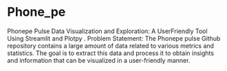 # Phone_pe
Phonepe Pulse Data Visualization and Exploration: A UserFriendly Tool Using Streamlit and Plotpy .
Problem Statement: The Phonepe pulse Github repository contains a large amount of data related to various metrics and statistics. The goal is to extract this data and process it to obtain insights and information that can be visualized in a user-friendly manner.
